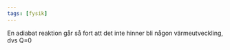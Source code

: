 ```yaml
---
tags: [fysik]
---
```

En adiabat reaktion går så fort att det inte hinner bli någon värmeutveckling, dvs Q=0
